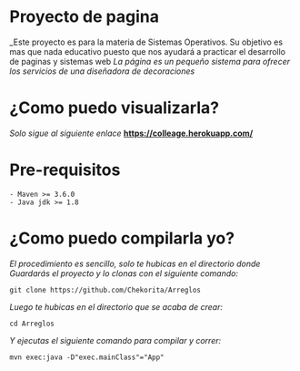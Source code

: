 # Proyecto de pagina
_Este proyecto es para la materia de Sistemas Operativos.
Su objetivo es mas que nada educativo puesto que nos ayudará a practicar el desarrollo de paginas y sistemas web
_La página es un pequeño sistema para ofrecer los servicios de una diseñadora de decoraciones_

# ¿Como puedo visualizarla?
_Solo sigue al siguiente enlace_
**https://colleage.herokuapp.com/**

# Pre-requisitos
```
- Maven >= 3.6.0
- Java jdk >= 1.8
``` 

# ¿Como puedo compilarla yo?
_El procedimiento es sencillo, solo te hubicas en el directorio donde
Guardarás el proyecto y lo clonas con el siguiente comando:_

```
git clone https://github.com/Chekorita/Arreglos
```
_Luego te hubicas en el directorio que se acaba de crear:_

```
cd Arreglos
```

_Y ejecutas el siguiente comando para compilar y correr:_

```
mvn exec:java -D"exec.mainClass"="App"
```